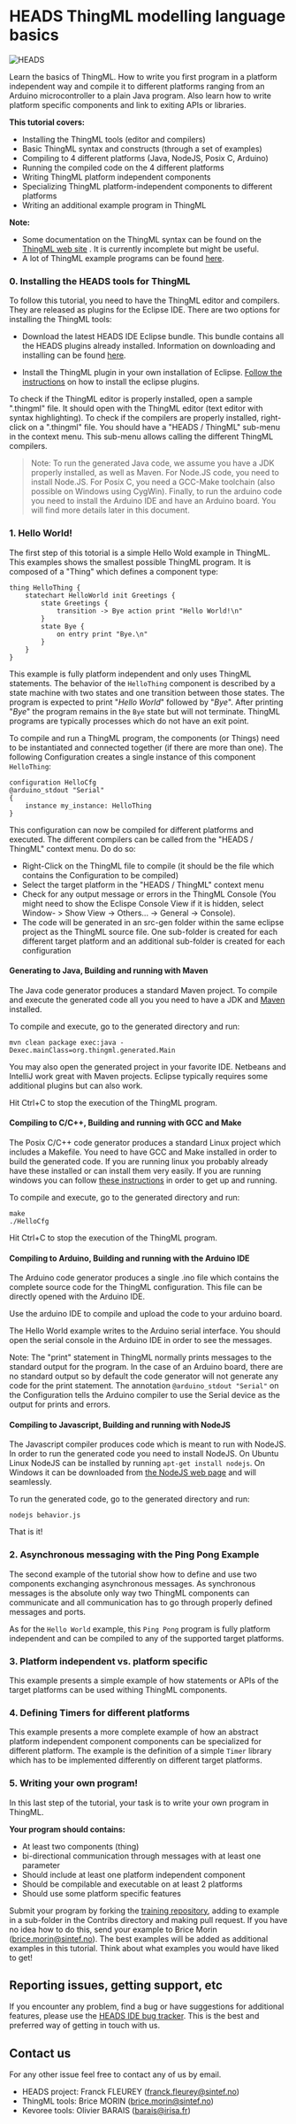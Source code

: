 HEADS ThingML modelling language basics
===

![HEADS](http://heads-project.eu/sites/default/files/heads_large.png)

Learn the basics of ThingML. How to write you first program in a platform independent way and compile it to different platforms ranging from an Arduino microcontroller to a plain Java program. Also learn how to write platform specific components and link to exiting APIs or libraries.

**This tutorial covers:**

* Installing the ThingML tools (editor and compilers)
* Basic ThingML syntax and constructs (through a set of examples)
* Compiling to 4 different platforms (Java, NodeJS, Posix C, Arduino)
* Running the compiled code on the 4 different platforms
* Writing ThingML platform independent components
* Specializing ThingML platform-independent components to different platforms
* Writing an additional example program in ThingML

**Note:**

* Some documentation on the ThingML syntax can be found on the [ThingML web site](http://thingml.org/) . It is currently incomplete but might be useful.
* A lot of ThingML example programs can be found [here](https://github.com/SINTEF-9012/ThingML/tree/master/org.thingml.samples/src/main/thingml).


### 0. Installing the HEADS tools for ThingML

To follow this tutorial, you need to have the ThingML editor and compilers. They are released as plugins for the Eclipse IDE. There are two options for installing the ThingML tools: 

* Download the latest HEADS IDE Eclipse bundle. This bundle contains all the HEADS plugins already installed. Information on downloading and installing can be found [here](https://github.com/HEADS-project/heads_ide/issues).

* Install the ThingML plugin in your own installation of Eclipse. [Follow the instructions](http://thingml.org/pmwiki.php?n=Main.OnlineDemo) on how to install the eclipse plugins.

To check if the ThingML editor is properly installed, open a sample ".thingml" file. It should open with the ThingML editor (text editor with syntax highlighting). To check if the compilers are properly installed, right-click on a ".thingml" file. You should have a "HEADS / ThingML" sub-menu in the context menu. This sub-menu allows calling the different ThingML compilers.

> Note: To run the generated Java code, we assume you have a JDK properly installed, as well as Maven. For Node.JS code, you need to install Node.JS. For Posix C, you need a GCC-Make toolchain (also possible on Windows using CygWin). Finally, to run the arduino code you need to install the Arduino IDE and have an Arduino board. You will find more details later in this document.

### 1. Hello World!

The first step of this totorial is a simple Hello Wold example in ThingML. This examples shows the smallest possible ThingML program. It is composed of a "Thing" which defines a component type: 

	thing HelloThing {
		statechart HelloWorld init Greetings {
			state Greetings {
				transition -> Bye action print "Hello World!\n"
			}
			state Bye {
				on entry print "Bye.\n"
			}
		}
	}

This example is fully platform independent and only uses ThingML statements. The behavior of the `HelloThing` component is described by a state machine with two states and one transition between those states. The program is expected to print "*Hello World*" followed by "*Bye*". After printing "*Bye*" the program remains in the `Bye` state but will not terminate. ThingML programs are typically processes which do not have an exit point.

To compile and run a ThingML program, the components (or Things) need to be instantiated and connected together (if there are more than one). The following Configuration creates a single instance of this component `HelloThing`:

	configuration HelloCfg 
	@arduino_stdout "Serial"
	{
		instance my_instance: HelloThing
	}

This configuration can now be compiled for different platforms and executed. The different compilers can be called from the "HEADS / ThingML" context menu. Do do so:

* Right-Click on the ThingML file to compile (it should be the file which contains the Configuration to be compiled)
* Select the target platform in the "HEADS / ThingML" context menu
* Check for any output message or errors in the ThingML Console (You might need to show the Eclispe Console View if it is hidden, select Window- > Show View -> Others... -> General -> Console).
* The code will be generated in an src-gen folder within the same eclipse project as the ThingML source file. One sub-folder is created for each different target platform and an additional sub-folder is created for each configuration 

#### Generating to Java, Building and running with Maven

The Java code generator produces a standard Maven project. To compile and execute the generated code all you you need to have a JDK and [Maven](http://maven.apache.org/) installed. 

To compile and execute, go to the generated directory and run:

	mvn clean package exec:java -Dexec.mainClass=org.thingml.generated.Main

You may also open the generated project in your favorite IDE. Netbeans and IntelliJ work great with Maven projects. Eclipse typically requires some additional plugins but can also work. 

Hit Ctrl+C to stop the execution of the ThingML program.


#### Compiling to C/C++, Building and running with GCC and Make

The Posix C/C++ code generator produces a standard Linux project which includes a Makefile. You need to have GCC and Make installed in order to build the generated code. If you are running linux you probably already have these installed or can install them very easily. If you are running windows you can follow [these instructions](http://cs.calvin.edu/curriculum/cs/112/resources/installingEclipse/cygwin/) in order to get up and running.

To compile and execute, go to the generated directory and run:

	make
	./HelloCfg


Hit Ctrl+C to stop the execution of the ThingML program.

#### Compiling to Arduino, Building and running with the Arduino IDE

The Arduino code generator produces a single .ino file which contains the complete source code for the ThingML configuration. This file can be directly opened with the Arduino IDE.

Use the arduino IDE to compile and upload the code to your arduino board.

The Hello World example writes to the Arduino serial interface. You should open the serial console in the Arduino IDE in order to see the messages. 

Note: The "print" statement in ThingML normally prints messages to the standard output for the program. In the case of an Arduino board, there are no standard output so by default the code generator will not generate any code for the print statement. The annotation `@arduino_stdout "Serial"` on the Configuration tells the Arduino compiler to use the Serial device as the output for prints and errors.

#### Compiling to Javascript, Building and running with NodeJS

The Javascript compiler produces code which is meant to run with NodeJS. In order to run the generated code you need to install NodeJS. On Ubuntu Linux NodeJS can be installed by running `apt-get install nodejs`. On Windows it can be downloaded from [the NodeJS web page](http://nodejs.org/) and will seamlessly.

To run the generated code, go to the generated directory and run:

	nodejs behavior.js

That is it!

### 2. Asynchronous messaging with the Ping Pong Example

The second example of the tutorial show how to define and use two components exchanging asynchronous messages. As synchronous messages is the absolute only way two ThingML components can communicate and all communication has to go through properly defined messages and ports.

As for the `Hello World` example, this `Ping Pong` program is fully platform independent and can be compiled to any of the supported target platforms.

### 3. Platform independent vs. platform specific

This example presents a simple example of how statements or APIs of the target platforms can be used withing ThingML components.

### 4. Defining Timers for different platforms

This example presents a more complete example of how an abstract platform independent component components can be specialized for different platform. The example is the definition of a simple `Timer` library which has to be implemented differently on different target platforms.

### 5. Writing your own program!

In this last step of the tutorial, your task is to write your own program in ThingML. 

**Your program should contains:**

* At least two components (thing)
* bi-directional communication through messages with at least one parameter
* Should include at least one platform independent component
* Should be compilable and executable on at least 2 platforms
* Should use some platform specific features

Submit your program by forking the [training repository](https://github.com/HEADS-project/training), adding to example in a sub-folder in the Contribs directory and making pull request. If you have no idea how to do this, send your example to Brice Morin (brice.morin@sintef.no). The best examples will be added as additional examples in this tutorial. Think about what examples you would have liked to get!

## Reporting issues, getting support, etc

If you encounter any problem, find a bug or have suggestions for additional features, please use the [HEADS IDE bug tracker](https://github.com/HEADS-project/heads_ide/issues). This is the best and preferred way of getting in touch with us.

## Contact us

For any other issue feel free to contact any of us by email.

* HEADS project: Franck FLEUREY (franck.fleurey@sintef.no)
* ThingML tools: Brice MORIN (brice.morin@sintef.no)
* Kevoree tools: Olivier BARAIS (barais@irisa.fr)
